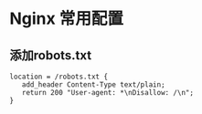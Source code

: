 # Nginx 常用配置

## 添加robots.txt

```
location = /robots.txt {
   add_header Content-Type text/plain;
   return 200 "User-agent: *\nDisallow: /\n";
}
```
